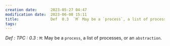 ```yaml
---
creation date:		2023-05-27 04:47
modification date:	2023-06-08 15:11
title: 				Def  0.3  `M` May be a `process`, a list of processes, or an `abstraction`.
tags:
---
```


*Def : TPC : 0.3* : `M`: May be a `process`, a list of processes, or an `abstraction`.